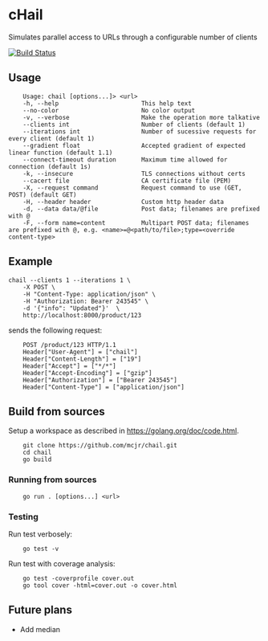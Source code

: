 # cHail

Simulates parallel access to URLs through a configurable number of clients

[![Build Status](https://app.travis-ci.com/mcjr/chail.svg?branch=master)](https://app.travis-ci.com/mcjr/chail)

## Usage

        Usage: chail [options...]> <url>
        -h, --help                       This help text
        --no-color                       No color output
        -v, --verbose                    Make the operation more talkative
        --clients int                    Number of clients (default 1)
        --iterations int                 Number of sucessive requests for every client (default 1)
        --gradient float                 Accepted gradient of expected linear function (default 1.1)
        --connect-timeout duration       Maximum time allowed for connection (default 1s)
        -k, --insecure                   TLS connections without certs
        --cacert file                    CA certificate file (PEM)
        -X, --request command            Request command to use (GET, POST) (default GET)
        -H, --header header              Custom http header data
        -d, --data data/@file            Post data; filenames are prefixed with @
        -F, --form name=content          Multipart POST data; filenames are prefixed with @, e.g. <name>=@<path/to/file>;type=<override content-type>

## Example

    chail --clients 1 --iterations 1 \
        -X POST \
        -H "Content-Type: application/json" \
        -H "Authorization: Bearer 243545" \
        -d '{"info": "Updated"}'  \
        http://localhost:8000/product/123

sends the following request:

        POST /product/123 HTTP/1.1
        Header["User-Agent"] = ["chail"]
        Header["Content-Length"] = ["19"]
        Header["Accept"] = ["*/*"]
        Header["Accept-Encoding"] = ["gzip"]
        Header["Authorization"] = ["Bearer 243545"]
        Header["Content-Type"] = ["application/json"]

## Build from sources

Setup a workspace as described in https://golang.org/doc/code.html.

        git clone https://github.com/mcjr/chail.git
        cd chail
        go build

### Running from sources

        go run . [options...] <url>

### Testing

Run test verbosely:

        go test -v 

Run test with coverage analysis:

        go test -coverprofile cover.out
        go tool cover -html=cover.out -o cover.html

## Future plans

* Add median
